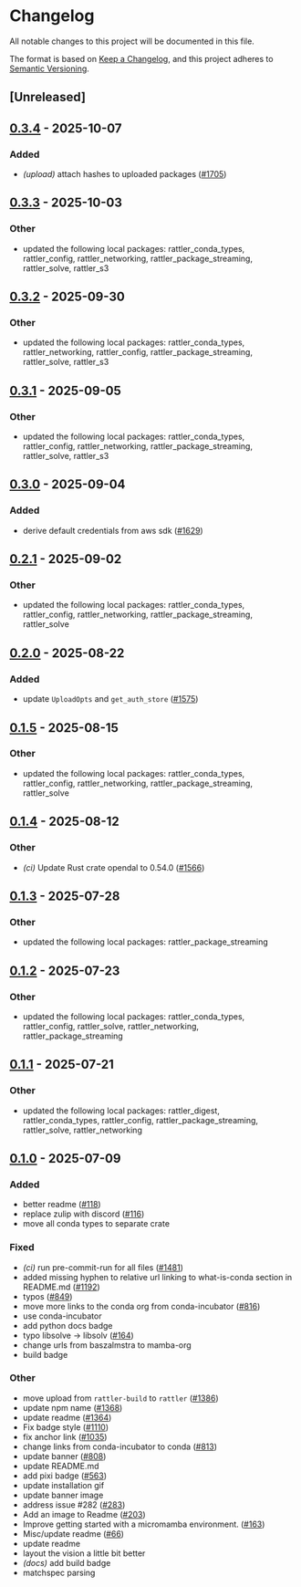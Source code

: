 # Changelog

All notable changes to this project will be documented in this file.

The format is based on [Keep a Changelog](https://keepachangelog.com/en/1.0.0/),
and this project adheres to [Semantic Versioning](https://semver.org/spec/v2.0.0.html).

## [Unreleased]

## [0.3.4](https://github.com/conda/rattler/compare/rattler_upload-v0.3.3...rattler_upload-v0.3.4) - 2025-10-07

### Added

- *(upload)* attach hashes to uploaded packages ([#1705](https://github.com/conda/rattler/pull/1705))

## [0.3.3](https://github.com/conda/rattler/compare/rattler_upload-v0.3.2...rattler_upload-v0.3.3) - 2025-10-03

### Other

- updated the following local packages: rattler_conda_types, rattler_config, rattler_networking, rattler_package_streaming, rattler_solve, rattler_s3

## [0.3.2](https://github.com/conda/rattler/compare/rattler_upload-v0.3.1...rattler_upload-v0.3.2) - 2025-09-30

### Other

- updated the following local packages: rattler_conda_types, rattler_networking, rattler_config, rattler_package_streaming, rattler_solve, rattler_s3

## [0.3.1](https://github.com/conda/rattler/compare/rattler_upload-v0.3.0...rattler_upload-v0.3.1) - 2025-09-05

### Other

- updated the following local packages: rattler_conda_types, rattler_config, rattler_networking, rattler_package_streaming, rattler_solve, rattler_s3

## [0.3.0](https://github.com/conda/rattler/compare/rattler_upload-v0.2.1...rattler_upload-v0.3.0) - 2025-09-04

### Added

- derive default credentials from aws sdk ([#1629](https://github.com/conda/rattler/pull/1629))

## [0.2.1](https://github.com/conda/rattler/compare/rattler_upload-v0.2.0...rattler_upload-v0.2.1) - 2025-09-02

### Other

- updated the following local packages: rattler_conda_types, rattler_config, rattler_networking, rattler_package_streaming, rattler_solve

## [0.2.0](https://github.com/conda/rattler/compare/rattler_upload-v0.1.5...rattler_upload-v0.2.0) - 2025-08-22

### Added

- update `UploadOpts` and `get_auth_store` ([#1575](https://github.com/conda/rattler/pull/1575))

## [0.1.5](https://github.com/conda/rattler/compare/rattler_upload-v0.1.4...rattler_upload-v0.1.5) - 2025-08-15

### Other

- updated the following local packages: rattler_conda_types, rattler_config, rattler_networking, rattler_package_streaming, rattler_solve

## [0.1.4](https://github.com/conda/rattler/compare/rattler_upload-v0.1.3...rattler_upload-v0.1.4) - 2025-08-12

### Other

- *(ci)* Update Rust crate opendal to 0.54.0 ([#1566](https://github.com/conda/rattler/pull/1566))

## [0.1.3](https://github.com/conda/rattler/compare/rattler_upload-v0.1.2...rattler_upload-v0.1.3) - 2025-07-28

### Other

- updated the following local packages: rattler_package_streaming

## [0.1.2](https://github.com/conda/rattler/compare/rattler_upload-v0.1.1...rattler_upload-v0.1.2) - 2025-07-23

### Other

- updated the following local packages: rattler_conda_types, rattler_config, rattler_solve, rattler_networking, rattler_package_streaming

## [0.1.1](https://github.com/conda/rattler/compare/rattler_upload-v0.1.0...rattler_upload-v0.1.1) - 2025-07-21

### Other

- updated the following local packages: rattler_digest, rattler_conda_types, rattler_config, rattler_package_streaming, rattler_solve, rattler_networking

## [0.1.0](https://github.com/conda/rattler/releases/tag/rattler_upload-v0.1.0) - 2025-07-09

### Added

- better readme ([#118](https://github.com/conda/rattler/pull/118))
- replace zulip with discord ([#116](https://github.com/conda/rattler/pull/116))
- move all conda types to separate crate

### Fixed

- *(ci)* run pre-commit-run for all files ([#1481](https://github.com/conda/rattler/pull/1481))
- added missing hyphen to relative url linking to what-is-conda section in README.md ([#1192](https://github.com/conda/rattler/pull/1192))
- typos ([#849](https://github.com/conda/rattler/pull/849))
- move more links to the conda org from conda-incubator ([#816](https://github.com/conda/rattler/pull/816))
- use conda-incubator
- add python docs badge
- typo libsolve -> libsolv ([#164](https://github.com/conda/rattler/pull/164))
- change urls from baszalmstra to mamba-org
- build badge

### Other

- move upload from `rattler-build` to `rattler` ([#1386](https://github.com/conda/rattler/pull/1386))
- update npm name ([#1368](https://github.com/conda/rattler/pull/1368))
- update readme ([#1364](https://github.com/conda/rattler/pull/1364))
- Fix badge style ([#1110](https://github.com/conda/rattler/pull/1110))
- fix anchor link ([#1035](https://github.com/conda/rattler/pull/1035))
- change links from conda-incubator to conda ([#813](https://github.com/conda/rattler/pull/813))
- update banner ([#808](https://github.com/conda/rattler/pull/808))
- update README.md
- add pixi badge ([#563](https://github.com/conda/rattler/pull/563))
- update installation gif
- update banner image
- address issue #282 ([#283](https://github.com/conda/rattler/pull/283))
- Add an image to Readme ([#203](https://github.com/conda/rattler/pull/203))
- Improve getting started with a micromamba environment. ([#163](https://github.com/conda/rattler/pull/163))
- Misc/update readme ([#66](https://github.com/conda/rattler/pull/66))
- update readme
- layout the vision a little bit better
- *(docs)* add build badge
- matchspec parsing
